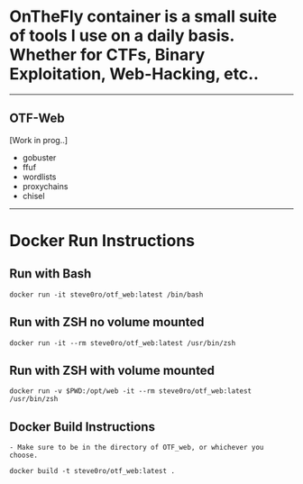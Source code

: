 # OnTheFly container is a small suite of tools I use on a daily basis. Whether for CTFs, Binary Exploitation, Web-Hacking, etc..

---

## OTF-Web

[Work in prog..]
- gobuster
- ffuf
- wordlists
- proxychains
- chisel

---

# Docker Run Instructions

## Run with Bash
`docker run -it steve0ro/otf_web:latest /bin/bash `

## Run with ZSH no volume mounted
`docker run -it --rm steve0ro/otf_web:latest /usr/bin/zsh `

## Run with ZSH with volume mounted
`docker run -v $PWD:/opt/web -it --rm steve0ro/otf_web:latest /usr/bin/zsh`
  
## Docker Build Instructions
    - Make sure to be in the directory of OTF_web, or whichever you choose.
`docker build -t steve0ro/otf_web:latest .`